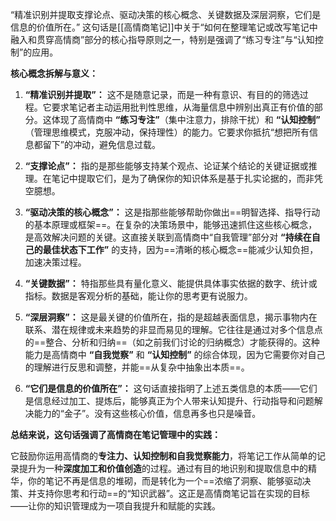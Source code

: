 “精准识别并提取支撑论点、驱动决策的核心概念、关键数据及深层洞察，它们是信息的价值所在。” 这句话是[[高情商笔记]]中关于“如何在整理笔记或改写笔记中融入和贯穿高情商”部分的核心指导原则之一，特别是强调了“练习专注”与“认知控制”的应用。

**核心概念拆解与意义：**

1.  **“精准识别并提取”：** 这不是随意记录，而是一种有意识、有目的的筛选过程。它要求笔记者主动运用批判性思维，从海量信息中辨别出真正有价值的部分。这体现了高情商中 **“练习专注”**（集中注意力，排除干扰）和 **“认知控制”** （管理思维模式，克服冲动，保持理性）的能力。它要求你抵抗“想把所有信息都留下”的冲动，避免信息过载。

2.  **“支撑论点”：** 指的是那些能够支持某个观点、论证某个结论的关键证据或推理。在笔记中提取它们，是为了确保你的知识体系是基于扎实论据的，而非凭空臆想。

3.  **“驱动决策的核心概念”：** 这是指那些能够帮助你做出==明智选择、指导行动的基本原理或框架==。在复杂的决策场景中，能够迅速抓住这些核心概念，是高效解决问题的关键。这直接关联到高情商中“自我管理”部分对 **“持续在自己的最佳状态下工作”** 的支持，因为==清晰的核心概念==能减少认知负担，加速决策过程。

4.  **“关键数据”：** 特指那些具有量化意义、能提供具体事实依据的数字、统计或指标。数据是客观分析的基础，能让你的思考更有说服力。

5.  **“深层洞察”：** 这是最关键的价值所在，指的是超越表面信息，揭示事物内在联系、潜在规律或未来趋势的非显而易见的理解。它往往是通过对多个信息点的==整合、分析和归纳==（如之前我们讨论的归纳概念）才能获得的。这种能力是高情商中 **“自我觉察”** 和 **“认知控制”** 的综合体现，因为它需要你对自己的理解进行反思和调整，并能==从复杂中抽象出本质==。

6.  **“它们是信息的价值所在”：** 这句话直接指明了上述五类信息的本质——它们是信息经过加工、提炼后，能够真正为个人带来认知提升、行动指导和问题解决能力的“金子”。没有这些核心价值，信息再多也只是噪音。

**总结来说，这句话强调了高情商在笔记管理中的实践：**

它鼓励你运用高情商的**专注力、认知控制和自我觉察能力**，将笔记工作从简单的记录提升为一种**深度加工和价值创造**的过程。通过有目的地识别和提取信息中的精华，你的笔记不再是信息的堆砌，而是转化为一个==浓缩了洞察、能够驱动决策、并支持你思考和行动==的“知识武器”。这正是高情商笔记旨在实现的目标——让你的知识管理成为一项自我提升和赋能的实践。